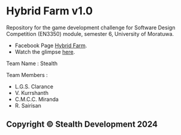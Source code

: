 # Hybrid Farm v1.0

Repository for the game development challenge for Software Design Competition (EN3350) module, semester 6, University of Moratuwa.

- Facebook Page [Hybrid Farm](https://www.facebook.com/profile.php?id=61557334201111&mibextid=ZbWKwL).
- Watch the glimpse [here](https://fb.watch/tIER01mfnW/).



Team Name : Stealth

Team Members :

- L.G.S. Clarance
- V. Kurrshanth
- C.M.C.C. Miranda
- R. Sairisan

## Copyright © Stealth Development 2024

